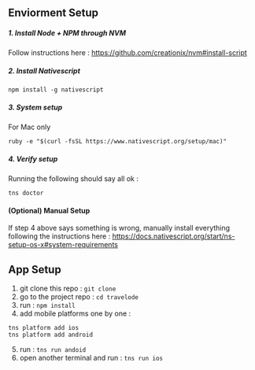 ## Enviorment Setup
##### 1. Install Node + NPM through NVM
Follow instructions here : https://github.com/creationix/nvm#install-script
##### 2. Install Nativescript
```
npm install -g nativescript
```
##### 3. System setup
For Mac only 
```
ruby -e "$(curl -fsSL https://www.nativescript.org/setup/mac)"
```
##### 4. Verify setup
Running the following should say all ok :
```
tns doctor
```
#### (Optional) Manual Setup
If step 4 above says something is wrong, manually install everything following the instructions here : https://docs.nativescript.org/start/ns-setup-os-x#system-requirements 

## App Setup

1. git clone this repo : `git clone `
2. go to the project repo : `cd travelode`
3. run : `npm install`
4. add mobile platforms one by one :
```
tns platform add ios
tns platform add android
``` 
5. run : `tns run andoid`
6. open another terminal and run : `tns run ios`
